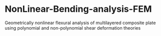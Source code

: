 # NonLinear-Bending-analysis-FEM
Geometrically nonlinear flexural analysis of multilayered composite plate using polynomial and non-polynomial shear deformation theories
